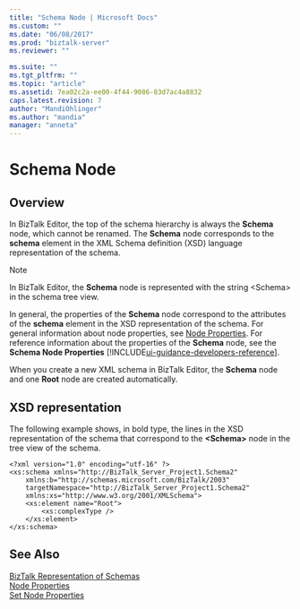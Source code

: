 ```yaml
---
title: "Schema Node | Microsoft Docs"
ms.custom: ""
ms.date: "06/08/2017"
ms.prod: "biztalk-server"
ms.reviewer: ""

ms.suite: ""
ms.tgt_pltfrm: ""
ms.topic: "article"
ms.assetid: 7ea02c2a-ee00-4f44-9086-83d7ac4a8832
caps.latest.revision: 7
author: "MandiOhlinger"
ms.author: "mandia"
manager: "anneta"
---
```

# Schema Node

## Overview
In BizTalk Editor, the top of the schema hierarchy is always the **Schema** node, which cannot be renamed. The **Schema** node corresponds to the **schema** element in the XML Schema definition (XSD) language representation of the schema.  
  
> [!NOTE]
>  In BizTalk Editor, the **Schema** node is represented with the string \<Schema\> in the schema tree view.  
  
 In general, the properties of the **Schema** node correspond to the attributes of the **schema** element in the XSD representation of the schema. For general information about node properties, see [Node Properties](../core/node-properties.md). For reference information about the properties of the **Schema** node, see the **Schema Node Properties** [!INCLUDE[ui-guidance-developers-reference](../includes/ui-guidance-developers-reference.md)].
  
 When you create a new XML schema in BizTalk Editor, the **Schema** node and one **Root** node are created automatically.  
  
## XSD representation  
 The following example shows, in bold type, the lines in the XSD representation of the schema that correspond to the **\<Schema\>** node in the tree view of the schema.  
  
```  
<?xml version="1.0" encoding="utf-16" ?>  
<xs:schema xmlns="http://BizTalk_Server_Project1.Schema2"  
    xmlns:b="http://schemas.microsoft.com/BizTalk/2003"  
    targetNamespace="http://BizTalk_Server_Project1.Schema2"  
    xmlns:xs="http://www.w3.org/2001/XMLSchema">  
    <xs:element name="Root">  
        <xs:complexType />  
    </xs:element>  
</xs:schema>  
```  
  
## See Also  
 [BizTalk Representation of Schemas](../core/biztalk-representation-of-schemas.md)   
 [Node Properties](../core/node-properties.md)   
 [Set Node Properties](../core/how-to-set-node-properties.md)